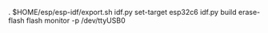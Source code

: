 . $HOME/esp/esp-idf/export.sh
idf.py set-target esp32c6
idf.py build erase-flash flash monitor -p /dev/ttyUSB0